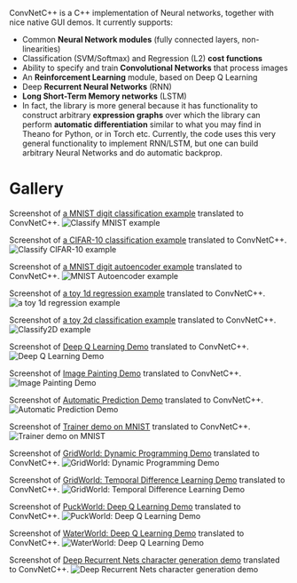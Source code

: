 ConvNetC++ is a C++ implementation of Neural networks, together with nice native GUI demos. It currently supports:
- Common **Neural Network modules** (fully connected layers, non-linearities)
- Classification (SVM/Softmax) and Regression (L2) **cost functions**
- Ability to specify and train **Convolutional Networks** that process images
- An **Reinforcement Learning** module, based on Deep Q Learning
- Deep **Recurrent Neural Networks** (RNN) 
- **Long Short-Term Memory networks** (LSTM) 
- In fact, the library is more general because it has functionality to construct arbitrary **expression graphs** over which the library can perform **automatic differentiation** similar to what you may find in Theano for Python, or in Torch etc. Currently, the code uses this very general functionality to implement RNN/LSTM, but one can build arbitrary Neural Networks and do automatic backprop.


# Gallery

Screenshot of [a MNIST digit classification example](http://cs.stanford.edu/people/karpathy/convnetjs/demo/mnist.html) translated to ConvNetC++. 
![Classify MNIST example](https://github.com/sppp/ConvNetC-/raw/master/docs/classifymnist.jpg)

Screenshot of [a CIFAR-10 classification example](http://cs.stanford.edu/people/karpathy/convnetjs/demo/cifar10.html) translated to ConvNetC++. 
![Classify CIFAR-10 example](https://github.com/sppp/ConvNetC-/raw/master/docs/classifycifar10.jpg)

Screenshot of [a MNIST digit autoencoder example](http://cs.stanford.edu/people/karpathy/convnetjs/demo/autoencoder.html) translated to ConvNetC++. 
![MNIST Autoencoder example](https://github.com/sppp/ConvNetC-/raw/master/docs/autoencodemnist.jpg)

Screenshot of [a toy 1d regression example](http://cs.stanford.edu/people/karpathy/convnetjs/demo/regression.html) translated to ConvNetC++. 
![a toy 1d regression example](https://github.com/sppp/ConvNetC-/raw/master/docs/toy1dregression.jpg)

Screenshot of [a toy 2d classification example](http://cs.stanford.edu/people/karpathy/convnetjs/demo/classify2d.html) translated to ConvNetC++. 
![Classify2D example](https://github.com/sppp/ConvNetC-/raw/master/docs/classify2d.jpg)

Screenshot of [Deep Q Learning Demo](http://cs.stanford.edu/people/karpathy/convnetjs/demo/rldemo.html) translated to ConvNetC++. 
![Deep Q Learning Demo](https://github.com/sppp/ConvNetC-/raw/master/docs/deepqlearning.jpg)

Screenshot of [Image Painting Demo](http://cs.stanford.edu/people/karpathy/convnetjs/demo/image_regression.html) translated to ConvNetC++. 
![Image Painting Demo](https://github.com/sppp/ConvNetC-/raw/master/docs/imagepainting.jpg)

Screenshot of [Automatic Prediction Demo](http://cs.stanford.edu/people/karpathy/convnetjs/demo/automatic.html) translated to ConvNetC++. 
![Automatic Prediction Demo](https://github.com/sppp/ConvNetC-/raw/master/docs/optimization.jpg)

Screenshot of [Trainer demo on MNIST](http://cs.stanford.edu/people/karpathy/convnetjs/demo/trainers.html) translated to ConvNetC++. 
![Trainer demo on MNIST](https://github.com/sppp/ConvNetC-/raw/master/docs/benchmark.jpg)

Screenshot of [GridWorld: Dynamic Programming Demo](http://cs.stanford.edu/people/karpathy/reinforcejs/gridworld_dp.html) translated to ConvNetC++.
![GridWorld: Dynamic Programming Demo](https://github.com/sppp/ConvNetC-/raw/master/docs/gridworld.jpg)

Screenshot of [GridWorld: Temporal Difference Learning Demo](http://cs.stanford.edu/people/karpathy/reinforcejs/gridworld_td.html) translated to ConvNetC++.
![GridWorld: Temporal Difference Learning Demo](https://github.com/sppp/ConvNetC-/raw/master/docs/tempdiff.jpg)

Screenshot of [PuckWorld: Deep Q Learning Demo](http://cs.stanford.edu/people/karpathy/reinforcejs/puckworld.html) translated to ConvNetC++.
![PuckWorld: Deep Q Learning Demo](https://github.com/sppp/ConvNetC-/raw/master/docs/puckworld.jpg)

Screenshot of [WaterWorld: Deep Q Learning Demo](http://cs.stanford.edu/people/karpathy/reinforcejs/waterworld.html) translated to ConvNetC++.
![WaterWorld: Deep Q Learning Demo](https://github.com/sppp/ConvNetC-/raw/master/docs/waterworld.jpg)

Screenshot of [Deep Recurrent Nets character generation demo](http://cs.stanford.edu/people/karpathy/recurrentjs/) translated to ConvNetC++.
![Deep Recurrent Nets character generation demo](https://github.com/sppp/ConvNetC-/raw/master/docs/chargen.jpg)

